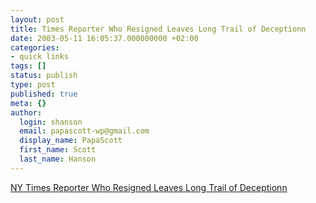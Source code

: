 ```yaml
---
layout: post
title: Times Reporter Who Resigned Leaves Long Trail of Deceptionn
date: 2003-05-11 16:05:37.000000000 +02:00
categories:
- quick links
tags: []
status: publish
type: post
published: true
meta: {}
author:
  login: shanson
  email: papascott-wp@gmail.com
  display_name: PapaScott
  first_name: Scott
  last_name: Hanson
---
```

<p><a title="Correcting the record" href="http://www.nytimes.com/2003/05/11/national/11PAPE.html">NY Times Reporter Who Resigned Leaves Long Trail of Deceptionn</a></p>
